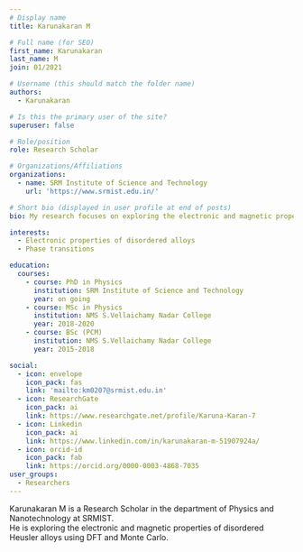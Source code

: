 ```yaml
---
# Display name
title: Karunakaran M

# Full name (for SEO)
first_name: Karunakaran
last_name: M
join: 01/2021

# Username (this should match the folder name)
authors:
  - Karunakaran

# Is this the primary user of the site?
superuser: false

# Role/position
role: Research Scholar

# Organizations/Affiliations
organizations:
  - name: SRM Institute of Science and Technology
    url: 'https://www.srmist.edu.in/'

# Short bio (displayed in user profile at end of posts)
bio: My research focuses on exploring the electronic and magnetic properties of disordered Heusler alloys.

interests:
  - Electronic properties of disordered alloys
  - Phase transitions

education:
  courses:
    - course: PhD in Physics
      institution: SRM Institute of Science and Technology
      year: on going
    - course: MSc in Physics
      institution: NMS S.Vellaichamy Nadar College
      year: 2018-2020
    - course: BSc (PCM)
      institution: NMS S.Vellaichamy Nadar College
      year: 2015-2018

social:
  - icon: envelope
    icon_pack: fas
    link: 'mailto:km0207@srmist.edu.in'
  - icon: ResearchGate
    icon_pack: ai
    link: https://www.researchgate.net/profile/Karuna-Karan-7
  - icon: Linkedin
    icon_pack: ai
    link: https://www.linkedin.com/in/karunakaran-m-51907924a/
  - icon: orcid-id
    icon_pack: fab
    link: https://orcid.org/0000-0003-4868-7035
user_groups:
  - Researchers
---
```


Karunakaran M is a Research Scholar in the department of Physics and Nanotechnology at SRMIST.<br>He is exploring the electronic and magnetic properties of disordered Heusler alloys using DFT and Monte Carlo.

